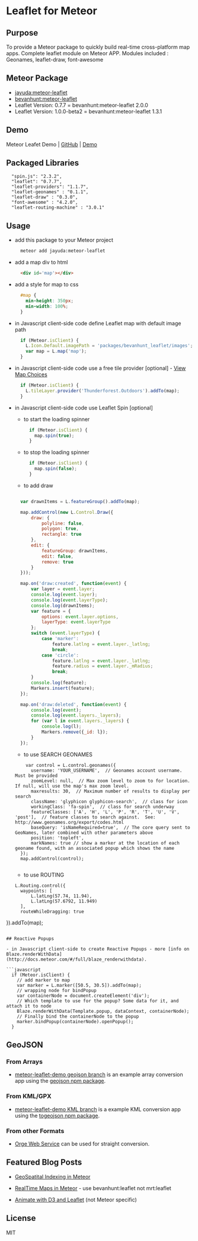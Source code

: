 # Leaflet for Meteor

## Purpose

To provide a Meteor package to quickly build real-time cross-platform map apps. Complete leaflet module on Meteor APP. Modules included : Geonames, leaflet-draw, font-awesome

## Meteor Package
- [jayuda:meteor-leaflet](https://github.com/Jayuda/meteor-leaflet)
- [bevanhunt:meteor-leaflet](https://atmospherejs.com/bevanhunt/leaflet)
- Leaflet Version: 0.7.7 = bevanhunt:meteor-leaflet 2.0.0
- Leaflet Version: 1.0.0-beta2 = bevanhunt:meteor-leaflet 1.3.1

## Demo
Meteor Leafet Demo  |  [GitHub](https://github.com/bevanhunt/meteor-leaflet-demo)  |  [Demo](http://leaflet.meteor.com)

## Packaged Libraries
```
  "spin.js": "2.3.2",
  "leaflet": "0.7.7",
  "leaflet-providers": "1.1.7",
  "leaflet-geonames" : "0.1.1",
  "leaflet-draw" : "0.3.0",
  "font-awesome" : "4.2.0",
  "leaflet-routing-machine" : "3.0.1"
```

## Usage
- add this package to your Meteor project

  ```bash
    meteor add jayuda:meteor-leaflet
  ```

- add a map div to html

  ```html
    <div id='map'></div>
  ```

- add a style for map to css

  ```css
    #map {
      min-height: 350px;
      min-width: 100%;
    }
  ```

- in Javascript client-side code define Leaflet map with default image path

  ```javascript
    if (Meteor.isClient) {
      L.Icon.Default.imagePath = 'packages/bevanhunt_leaflet/images';
      var map = L.map('map');
    }
  ```

- in Javascript client-side code use a free tile provider [optional] - [View Map Choices](http://leaflet-extras.github.io/leaflet-providers/preview/)

  ```javascript
    if (Meteor.isClient) {
      L.tileLayer.provider('Thunderforest.Outdoors').addTo(map);
    }
  ```

- in Javascript client-side code use Leaflet Spin [optional]

  - to start the loading spinner
    ```javascript
      if (Meteor.isClient) {
        map.spin(true);
      }
    ```

  - to stop the loading spinner
    ```javascript
      if (Meteor.isClient) {
        map.spin(false);
      }
    ```

  - to add draw 
  ```javascript

    var drawnItems = L.featureGroup().addTo(map);

    map.addControl(new L.Control.Draw({
        draw: {
            polyline: false,
            polygon: true,
            rectangle: true
        },
        edit: {
            featureGroup: drawnItems,
            edit: false,
            remove: true
        }
    }));

    map.on('draw:created', function(event) {
        var layer = event.layer;
        console.log(event.layer);
        console.log(event.layerType);
        console.log(drawnItems);
        var feature = {
            options: event.layer.options,
            layerType: event.layerType
        };
        switch (event.layerType) {
            case 'marker':
                feature.latlng = event.layer._latlng;
                break;
            case 'circle':
                feature.latlng = event.layer._latlng;
                feature.radius = event.layer._mRadius;
                break;
        }
        console.log(feature);
        Markers.insert(feature);
    });

    map.on('draw:deleted', function(event) {
        console.log(event);
        console.log(event.layers._layers);
        for (var l in event.layers._layers) {
            console.log(l);
            Markers.remove({_id: l});
        }
    });


  ```  

  - to use SEARCH GEONAMES 
  ```
      var control = L.control.geonames({
        username: 'YOUR_USERNAME',  // Geonames account username.  Must be provided
        zoomLevel: null,  // Max zoom level to zoom to for location.  If null, will use the map's max zoom level.
        maxresults: 30,  // Maximum number of results to display per search
        className: 'glyphicon glyphicon-search',  // class for icon
        workingClass: 'fa-spin',  // class for search underway
        featureClasses: ['A', 'H', 'L', 'P', 'R', 'T', 'U', 'V', 'post'],  // feature classes to search against.  See: http://www.geonames.org/export/codes.html
        baseQuery: 'isNameRequired=true',  // The core query sent to GeoNames, later combined with other parameters above
        position: 'topleft',
        markNames: true // show a marker at the location of each geoname found, with an associated popup which shows the name
    });
    map.addControl(control);
    
  ```

  - to use ROUTING
  ```
  L.Routing.control({
    waypoints: [
        L.latLng(57.74, 11.94),
        L.latLng(57.6792, 11.949)
    ],
    routeWhileDragging: true
}).addTo(map);
  ``` 

## Reactive Popups

- in Javascript client-side to create Reactive Popups - more [info on Blaze.renderWithData](http://docs.meteor.com/#/full/blaze_renderwithdata).

  ```javascript
    if (Meteor.isClient) {
      // add marker to map
      var marker = L.marker([50.5, 30.5]).addTo(map);
      // wrapping node for bindPopup
      var containerNode = document.createElement('div');
      // Which template to use for the popup? Some data for it, and attach it to node
      Blaze.renderWithData(Template.popup, dataContext, containerNode);
      // Finally bind the containerNode to the popup
      marker.bindPopup(containerNode).openPopup();
    }
  ```

## GeoJSON

### From Arrays
* [meteor-leaflet-demo geojson branch](https://github.com/bevanhunt/meteor-leaflet-demo/tree/geojson) is an example array conversion app using the [geojson npm package](https://www.npmjs.com/package/geojson).

### From KML/GPX
* [meteor-leaflet-demo KML branch](https://github.com/bevanhunt/meteor-leaflet-demo/tree/kml) is a example KML conversion app using the [togeojson npm package](https://www.npmjs.com/package/togeojson).

### From other Formats
* [Orge Web Service](http://ogre.adc4gis.com/) can be used for straight conversion.

## Featured Blog Posts

* [GeoSpatital Indexing in Meteor](http://joshowens.me/using-mongodb-geospatial-index-with-meteor-js/)

* [RealTime Maps in Meteor](http://asynchrotron.com/blog/2013/12/27/realtime-maps-with-meteor-and-leaflet/) - use bevanhunt:leaflet not mrt:leaflet

* [Animate with D3 and Leaflet](http://zevross.com/blog/2014/09/30/use-the-amazing-d3-library-to-animate-a-path-on-a-leaflet-map/) (not Meteor specific)

## License
MIT

